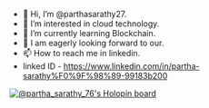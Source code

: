 - 👋 Hi, I’m @parthasarathy27.
- 👀 I’m interested in cloud technology.
- 🌱 I’m currently learning Blockchain.
- 💞️ I am eagerly looking forward to our.
- 📫 How to reach me in linkedin.
- linked ID - https://www.linkedin.com/in/partha-sarathy%F0%9F%98%89-99183b200

<!---
parthasarathy27/parthasarathy27 is a ✨ special ✨ repository because its `README.md` (this file) appears on your GitHub profile.
You can click the Preview link to take a look at your changes.
--->
[![@partha_sarathy_76's Holopin board](https://holopin.me/partha_sarathy_76)](https://holopin.io/@partha_sarathy_76)

